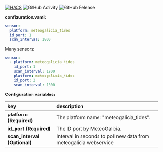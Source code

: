 [![HACS](https://img.shields.io/badge/HACS-Default-orange.svg)](https://hacs.xyz)
![GitHub Activity](https://img.shields.io/github/commit-activity/m/danieldiazi/homeassistant-meteogalicia-tides?label=commits)
![GitHub Release](https://img.shields.io/github/v/release/danieldiazi/homeassistant-meteogalicia_tides)

**configuration.yaml:**

```yaml
sensor:
  platform: meteogalicia_tides
  id_port: 1
  scan_interval: 1800
```

Many sensors:

``` yaml
sensor:
  - platform: meteogalicia_tides
    id_port: 1
    scan_interval: 1200
  - platform: meteogalicia_tides
    id_port: 2
    scan_interval: 1800
```


**Configuration variables:**  
  
key | description  
:--- | :---  
**platform (Required)** | The platform name: "meteogalicia_tides".  
**id_port (Required)** | The ID port by MeteoGalicia.  
**scan_interval (Optional)** | Interval in seconds to poll new data from meteogalicia webservice. 
  
   



